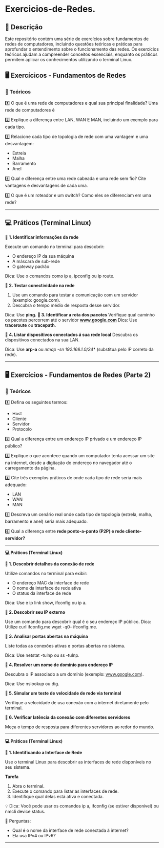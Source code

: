 











# Exercicios-de-Redes.

## 📌 Descrição
Este repositório contém uma série de exercícios sobre fundamentos de redes de computadores, incluindo questões teóricas e práticas para aprofundar o entendimento sobre o funcionamento das redes. Os exercícios teóricos ajudam a compreender conceitos essenciais, enquanto os práticos permitem aplicar os conhecimentos utilizando o terminal Linux.


## 🖥️ Exercícicos - Fundamentos de Redes
### 🔎 Teóricos
1️⃣ O que é uma rede de computadores e qual sua principal finalidade?
Uma rede de computadores é 

2️⃣ Explique a diferença entre LAN, WAN E MAN, incluindo um exemplo para cada tipo.

3️⃣ Relacione cada tipo de topologia de rede com uma vantagem e uma desvantagem:
- Estrela
- Malha
- Barramento
- Anel

4️⃣ Qual e diferença entre uma rede cabeada e uma rede sem fio? Cite vantagens e desvantagens de cada uma.

5️⃣ O que é um roteador e um switch? Como eles se diferenciam em uma rede?

--------------------------------------------------------------------------------------------------------------------


## 💻 Práticos (Terminal Linux)
**🔹 1. Identificar informações da rede**

Execute um comando no terminal para descobrir:
- O endereço IP da sua máquina
- A máscara de sub-rede
- O gateway padrão

Dica: Use o comandos como ip a, ipconfig ou ip route.

**🔹 2. Testar conectividade na rede**
1. Use um comando para testar a comunicação com um servidor (exemplo: google.com).
2. Descubra o tempo médio de resposta desse servidor.

Dica: Use **ping.**
**🔹 3. Identificar a rota dos pacotes**
Verifique qual caminho os pacotes percorrem até o servidor **www.google.com**
Dica: Use **traceroute** ou **tracepath**.

**🔹 4. Listar dispositivos conectados á sua rede local**
Descubra os dispositivos conectados na sua LAN.

Dica: Use **arp-a** ou *nmap -sn 192.168.1.0/24** (substitua pelo IP correto da rede).

---------------------------------------------------------------------------------------


## 🖥️ Exercícios - Fundamentos de Redes (Parte 2)
### 🔎 Teóricos
1️⃣ Defina os seguintes termos:
- Host
- Cliente
- Servidor
- Protocolo

2️⃣ Qual a diferença entre um endereço IP privado e um endereço IP público?

3️⃣ Explique o que acontece quando um computador tenta acessar um site na internet, desde a digitação do endereço no navegador até o carregamento da página.

4️⃣ Cite três exemplos práticos de onde cada tipo de rede seria mais adequado:
- LAN
- WAN
- MAN

5️⃣ Descreva um cenário real onde cada tipo de topologia (estrela, malha, barramento e anel) seria mais adequado.

6️⃣ Qual a diferença entre **rede ponto-a-ponto (P2P) e rede cliente-servidor?**

-----------------------------------------------------------------------------------------------

**💻 Práticos (Terminal Linux)**

**🔹 1. Descobrir detalhes da conexão de rede**

Utilize comandos no terminal para exibir:
- O endereço MAC da interface de rede
- O nome da interface de rede ativa
- O status da interface de rede

Dica: Use e ip link show, ifconfig ou ip a.

**🔹 2. Descobrir seu IP externo**

Use um comando para descobrir qual é o seu endereço IP público.
Dica: Utilize curl ifconfig.me wget -q0- ifconfig.me.

**🔹 3. Analisar portas abertas na máquina**

Liste todas as conexões ativas e portas abertas no sistema.

Dica: Use netstat -tulnp ou ss -tulnp.

**🔹 4. Resolver um nome de domínio para endereço IP**

Descubra o IP associado a um domínio (exemplo: www.google.com).

Dica: Use nslookup ou dig.

**🔹 5. Simular um teste de velocidade de rede via terminal**

Verifique a velocidade de usa conexão com a internet diretamente pelo terminal.

**🔹 6. Verificar latência da conexão com diferentes servidores**

Meça o tempo de resposta para diferentes servidores ao redor  do mundo.


-------------------------------------------------------------------------

**💻 Práticos (Terminal Linux)**

**🔹 1. Identificando a Interface de Rede**

Use o terminal Linux para descobrir as interfaces de rede disponíveis no seu sistema.

**Tarefa**

1. Abra o terminal.
2. Execute o comando para listar as interfaces de rede.
3. Identifique qual delas está ativa e conectada.

💡 Dica: Você pode usar os comandos ip a, ifconfig (se estiver disponível) ou nmcli device status.

📌 Perguntas:

- Qual é o nome da interface de rede conectada à internet?
- Ela usa IPv4 ou IPv6?
---------------------------------------------------------------------------------------------------

